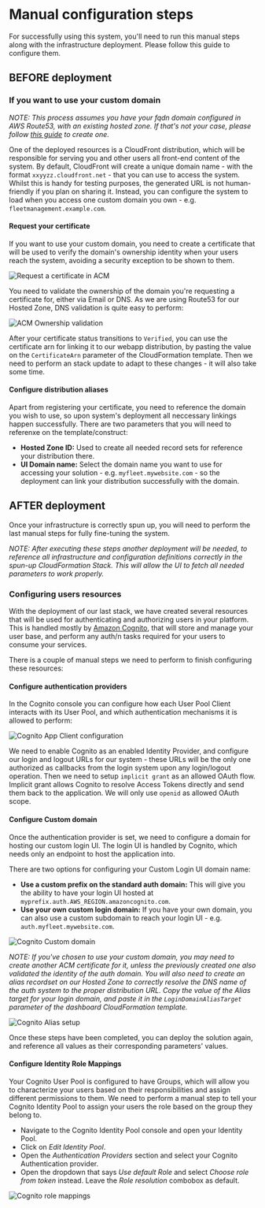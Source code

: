# Manual configuration steps

For successfully using this system, you'll need to run this manual steps along with the infrastructure deployment. Please follow this guide to configure them.

## BEFORE deployment

### If you want to use your custom domain

_NOTE: This process assumes you have your fqdn domain configured in AWS Route53, with an existing hosted zone. If that's not your case, please follow [this guide](https://docs.aws.amazon.com/Route53/latest/DeveloperGuide/CreatingHostedZone.html) to create one._

One of the deployed resources is a CloudFront distribution, which will be responsible for serving you and other users all front-end content of the system. By default, CloudFront will create a unique domain name - with the format `xxyyzz.cloudfront.net` - that you can use to access the system. Whilst this is handy for testing purposes, the generated URL is not human-friendly if you plan on sharing it. Instead, you can configure the system to load when you access one custom domain you own - e.g. `fleetmanagement.example.com`.

#### Request your certificate

If you want to use your custom domain, you need to create a certificate that will be used to verify the domain's ownership identity when your users reach the system, avoiding a security exception to be shown to them.

![Request a certificate in ACM](/static/acm-request.png)

You need to validate the ownership of the domain you're requesting a certificate for, either via Email or DNS. As we are using Route53 for our Hosted Zone, DNS validation is quite easy to perform:

![ACM Ownership validation](/static/acm-verify.png)

After your certificate status transitions to `Verified`, you can use the certificate arn for linking it to our webapp distribution, by pasting the value on the `CertificateArn` parameter of the CloudFormation template. Then we need to perform an stack update to adapt to these changes - it will also take some time.

#### Configure distribution aliases

Apart from registering your certificate, you need to reference the domain you wish to use, so upon system's deployment all neccessary linkings happen successfully. There are two parameters that you will need to referenxe on the template/construct:

* **Hosted Zone ID:** Used to create all needed record sets for reference your distribution there.
* **UI Domain name:** Select the domain name you want to use for accessing your solution - e.g. `myfleet.mywebsite.com` - so the deployment can link your distribution successfully with the domain.

## AFTER deployment

Once your infrastructure is correctly spun up, you will need to perform the last manual steps for fully fine-tuning the system.

_NOTE: After executing these steps another deployment will be needed, to reference all infrastructure and configuration definitions correctly in the spun-up CloudFormation Stack. This will allow the UI to fetch all needed parameters to work properly._

### Configuring users resources

With the deployment of our last stack, we have created several resources that will be used for authenticating and authorizing users in your platform. This is handled mostly by [Amazon Cognito](https://aws.amazon.com/cognito/), that will store and manage your user base, and perform any auth/n tasks required for your users to consume your services.

There is a couple of manual steps we need to perform to finish configuring these resources:

#### Configure authentication providers

In the Cognito console you can configure how each User Pool Client interacts with its User Pool, and which authentication mechanisms it is allowed to perform:

![Cognito App Client configuration](/static/cognito-client-settings.png)

We need to enable Cognito as an enabled Identity Provider, and configure our login and logout URLs for our system - these URLs will be the only one authorized as callbacks from the login system upon any login/logout operation. Then we need to setup `implicit grant` as an allowed OAuth flow. Implicit grant allows Cognito to resolve Access Tokens directly and send them back to the application. We will only use `openid` as allowed OAuth scope.

#### Configure Custom domain

Once the authentication provider is set, we need to configure a domain for hosting our custom login UI. The login UI is handled by Cognito, which needs only an endpoint to host the application into. 

There are two options for configuring your Custom Login UI domain name: 

* **Use a custom prefix on the standard auth domain:** This will give you the ability to have your login UI hosted at `myprefix.auth.AWS_REGION.amazoncognito.com`.
* **Use your own custom login domain:** If you have your own domain, you can also use a custom subdomain to reach your login UI - e.g. `auth.myfleet.mywebsite.com`. 

![Cognito Custom domain](/static/cognito-domain-setup.png)

_NOTE: If you've chosen to use your custom domain, you may need to create another ACM certificate for it, unless the previously created one also validated the identity of the auth domain. You will also need to create an alias recordset on our Hosted Zone to correctly resolve the DNS name of the auth system to the proper distribution URL. Copy the value of the Alias target for your login domain, and paste it in the `LoginDomainAliasTarget` parameter of the dashboard CloudFormation template._

![Cognito Alias setup](/static/cognito-domain-alias-setup.png)

Once these steps have been completed, you can deploy the solution again, and reference all values as their corresponding parameters' values.

#### Configure Identity Role Mappings

Your Cognito User Pool is configured to have Groups, which will allow you to characterize your users based on their responsibilities and assign different permissions to them. We need to perform a manual step to tell your Cognito Identity Pool to assign your users the role based on the group they belong to.

* Navigate to the Cognito Identity Pool console and open your Identity Pool.
* Click on _Edit Identity Pool_.
* Open the _Authentication Providers_ section and select your Cognito Authentication provider.
* Open the dropdown that says _Use default Role_ and select _Choose role from token_ instead. Leave the _Role resolution_ combobox as default.

![Cognito role mappings](/static/cognito-role-mapping.png)